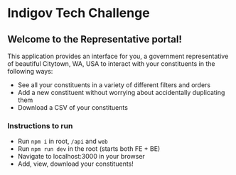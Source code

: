# Indigov Tech Challenge

## Welcome to the Representative portal! 
This application provides an interface for you, a government representative of beautiful Citytown, WA, USA to interact with your constituents in the following ways:
- See all your constituents in a variety of different filters and orders
- Add a new constituent without worrying about accidentally duplicating them 
- Download a CSV of your constituents


### Instructions to run 
- Run `npm i` in root, `/api` and `web`
- Run `npm run dev` in the root (starts both FE + BE) 
- Navigate to localhost:3000 in your browser
- Add, view, download your constituents! 